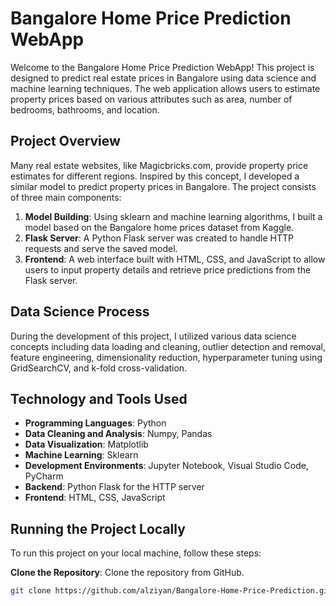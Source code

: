 # Bangalore Home Price Prediction WebApp

Welcome to the Bangalore Home Price Prediction WebApp! This project is designed to predict real estate prices in Bangalore using data science and machine learning techniques. The web application allows users to estimate property prices based on various attributes such as area, number of bedrooms, bathrooms, and location.

## Project Overview

Many real estate websites, like Magicbricks.com, provide property price estimates for different regions. Inspired by this concept, I developed a similar model to predict property prices in Bangalore. The project consists of three main components:

1. **Model Building**: Using sklearn and machine learning algorithms, I built a model based on the Bangalore home prices dataset from Kaggle.
2. **Flask Server**: A Python Flask server was created to handle HTTP requests and serve the saved model.
3. **Frontend**: A web interface built with HTML, CSS, and JavaScript to allow users to input property details and retrieve price predictions from the Flask server.

## Data Science Process

During the development of this project, I utilized various data science concepts including data loading and cleaning, outlier detection and removal, feature engineering, dimensionality reduction, hyperparameter tuning using GridSearchCV, and k-fold cross-validation.

## Technology and Tools Used

- **Programming Languages**: Python
- **Data Cleaning and Analysis**: Numpy, Pandas
- **Data Visualization**: Matplotlib
- **Machine Learning**: Sklearn
- **Development Environments**: Jupyter Notebook, Visual Studio Code, PyCharm
- **Backend**: Python Flask for the HTTP server
- **Frontend**: HTML, CSS, JavaScript

## Running the Project Locally

To run this project on your local machine, follow these steps:

 **Clone the Repository**: Clone the repository from GitHub.
   ```sh
   git clone https://github.com/alziyan/Bangalore-Home-Price-Prediction.git
   

